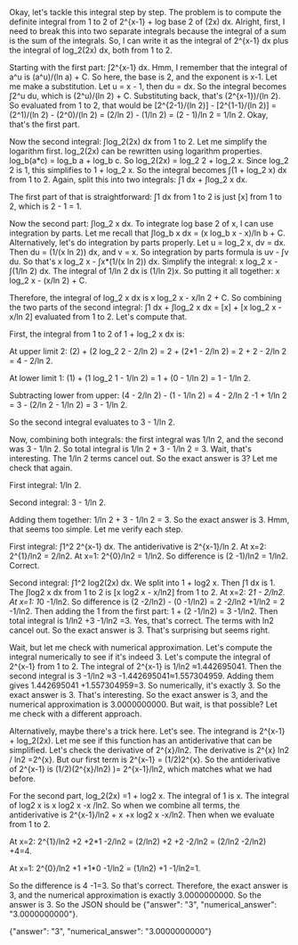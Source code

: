 <think>
Okay, let's tackle this integral step by step. The problem is to compute the definite integral from 1 to 2 of 2^{x-1} + log base 2 of (2x) dx. Alright, first, I need to break this into two separate integrals because the integral of a sum is the sum of the integrals. So, I can write it as the integral of 2^{x-1} dx plus the integral of log_2(2x) dx, both from 1 to 2.

Starting with the first part: ∫2^{x-1} dx. Hmm, I remember that the integral of a^u is (a^u)/(ln a) + C. So here, the base is 2, and the exponent is x-1. Let me make a substitution. Let u = x - 1, then du = dx. So the integral becomes ∫2^u du, which is (2^u)/(ln 2) + C. Substituting back, that's (2^{x-1})/(ln 2). So evaluated from 1 to 2, that would be [2^{2-1}/(ln 2)] - [2^{1-1}/(ln 2)] = (2^1)/(ln 2) - (2^0)/(ln 2) = (2/ln 2) - (1/ln 2) = (2 - 1)/ln 2 = 1/ln 2. Okay, that's the first part.

Now the second integral: ∫log_2(2x) dx from 1 to 2. Let me simplify the logarithm first. log_2(2x) can be rewritten using logarithm properties. log_b(a*c) = log_b a + log_b c. So log_2(2x) = log_2 2 + log_2 x. Since log_2 2 is 1, this simplifies to 1 + log_2 x. So the integral becomes ∫(1 + log_2 x) dx from 1 to 2. Again, split this into two integrals: ∫1 dx + ∫log_2 x dx.

The first part of that is straightforward: ∫1 dx from 1 to 2 is just [x] from 1 to 2, which is 2 - 1 = 1.

Now the second part: ∫log_2 x dx. To integrate log base 2 of x, I can use integration by parts. Let me recall that ∫log_b x dx = (x log_b x - x)/ln b + C. Alternatively, let's do integration by parts properly. Let u = log_2 x, dv = dx. Then du = (1/(x ln 2)) dx, and v = x. So integration by parts formula is uv - ∫v du. So that's x log_2 x - ∫x*(1/(x ln 2)) dx. Simplify the integral: x log_2 x - ∫(1/ln 2) dx. The integral of 1/ln 2 dx is (1/ln 2)x. So putting it all together: x log_2 x - (x/ln 2) + C.

Therefore, the integral of log_2 x dx is x log_2 x - x/ln 2 + C. So combining the two parts of the second integral: ∫1 dx + ∫log_2 x dx = [x] + [x log_2 x - x/ln 2] evaluated from 1 to 2. Let's compute that.

First, the integral from 1 to 2 of 1 + log_2 x dx is:

At upper limit 2: (2) + (2 log_2 2 - 2/ln 2) = 2 + (2*1 - 2/ln 2) = 2 + 2 - 2/ln 2 = 4 - 2/ln 2.

At lower limit 1: (1) + (1 log_2 1 - 1/ln 2) = 1 + (0 - 1/ln 2) = 1 - 1/ln 2.

Subtracting lower from upper: (4 - 2/ln 2) - (1 - 1/ln 2) = 4 - 2/ln 2 -1 + 1/ln 2 = 3 - (2/ln 2 - 1/ln 2) = 3 - 1/ln 2.

So the second integral evaluates to 3 - 1/ln 2.

Now, combining both integrals: the first integral was 1/ln 2, and the second was 3 - 1/ln 2. So total integral is 1/ln 2 + 3 - 1/ln 2 = 3. Wait, that's interesting. The 1/ln 2 terms cancel out. So the exact answer is 3? Let me check that again.

First integral: 1/ln 2.

Second integral: 3 - 1/ln 2.

Adding them together: 1/ln 2 + 3 - 1/ln 2 = 3. So the exact answer is 3. Hmm, that seems too simple. Let me verify each step.

First integral: ∫1^2 2^{x-1} dx. The antiderivative is 2^{x-1}/ln 2. At x=2: 2^{1}/ln2 = 2/ln2. At x=1: 2^{0}/ln2 = 1/ln2. So difference is (2 -1)/ln2 = 1/ln2. Correct.

Second integral: ∫1^2 log2(2x) dx. We split into 1 + log2 x. Then ∫1 dx is 1. The ∫log2 x dx from 1 to 2 is [x log2 x - x/ln2] from 1 to 2. At x=2: 2*1 - 2/ln2. At x=1: 1*0 -1/ln2. So difference is (2 -2/ln2) - (0 -1/ln2) = 2 -2/ln2 +1/ln2 = 2 -1/ln2. Then adding the 1 from the first part: 1 + (2 -1/ln2) = 3 -1/ln2. Then total integral is 1/ln2 +3 -1/ln2 =3. Yes, that's correct. The terms with ln2 cancel out. So the exact answer is 3. That's surprising but seems right.

Wait, but let me check with numerical approximation. Let's compute the integral numerically to see if it's indeed 3. Let's compute the integral of 2^{x-1} from 1 to 2. The integral of 2^{x-1} is 1/ln2 ≈1.442695041. Then the second integral is 3 -1/ln2 ≈3 -1.442695041≈1.557304959. Adding them gives 1.442695041 +1.557304959=3. So numerically, it's exactly 3. So the exact answer is 3. That's interesting. So the exact answer is 3, and the numerical approximation is 3.0000000000. But wait, is that possible? Let me check with a different approach.

Alternatively, maybe there's a trick here. Let's see. The integrand is 2^{x-1} + log_2(2x). Let me see if this function has an antiderivative that can be simplified. Let's check the derivative of 2^{x}/ln2. The derivative is 2^{x} ln2 / ln2 =2^{x}. But our first term is 2^{x-1} = (1/2)2^{x}. So the antiderivative of 2^{x-1} is (1/2)(2^{x}/ln2) )= 2^{x-1}/ln2, which matches what we had before.

For the second part, log_2(2x) =1 + log2 x. The integral of 1 is x. The integral of log2 x is x log2 x -x /ln2. So when we combine all terms, the antiderivative is 2^{x-1}/ln2 + x +x log2 x -x/ln2. Then when we evaluate from 1 to 2.

At x=2: 2^{1}/ln2 +2 +2*1 -2/ln2 = (2/ln2) +2 +2 -2/ln2 = (2/ln2 -2/ln2) +4=4.

At x=1: 2^{0}/ln2 +1 +1*0 -1/ln2 = (1/ln2) +1 -1/ln2=1.

So the difference is 4 -1=3. So that's correct. Therefore, the exact answer is 3, and the numerical approximation is exactly 3.0000000000. So the answer is 3. So the JSON should be {"answer": "3", "numerical_answer": "3.0000000000"}.
</think>

{"answer": "3", "numerical_answer": "3.0000000000"}